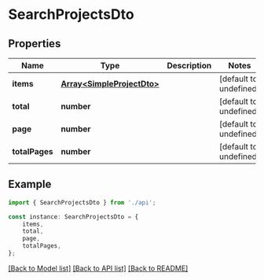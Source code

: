 # SearchProjectsDto


## Properties

Name | Type | Description | Notes
------------ | ------------- | ------------- | -------------
**items** | [**Array&lt;SimpleProjectDto&gt;**](SimpleProjectDto.md) |  | [default to undefined]
**total** | **number** |  | [default to undefined]
**page** | **number** |  | [default to undefined]
**totalPages** | **number** |  | [default to undefined]

## Example

```typescript
import { SearchProjectsDto } from './api';

const instance: SearchProjectsDto = {
    items,
    total,
    page,
    totalPages,
};
```

[[Back to Model list]](../README.md#documentation-for-models) [[Back to API list]](../README.md#documentation-for-api-endpoints) [[Back to README]](../README.md)
